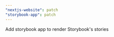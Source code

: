 ```yaml
---
"nextjs-website": patch
"storybook-app": patch
---
```


Add storybook app to render Storybook's stories
